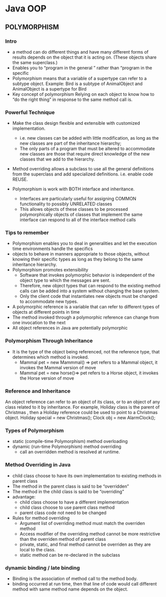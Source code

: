 # Java OOP

## POLYMORPHISM

### Intro

- a method can do different things and have many different forms of results depends on the object that it is acting on. (These objects share the same superclass.)
- Enables you to “program in the general ” rather than “program in the specific
- Polymorphism means that a variable of a supertype can refer to a subtype object. Example: Bird is a subtype of AnimalObject and AnimalObject is a supertype for Bird
- Key concept of polymorphism Relying on each object to know how to “do the right thing” in response to the same method call is.

### Powerful Technique

- Make the class design flexible and extensible with customized implementation.

  - i.e. new classes can be added with little modification, as long as the new classes are part of the inheritance hierarchy;
  - The only parts of a program that must be altered to accommodate new classes are those that require direct knowledge of the new classes that we add to the hierarchy.

- Method overriding allows a subclass to use all the general definitions from the superclass and add specialized definitions. i.e. enable code REUSE.
- Polymorphism is work with BOTH interface and inheritance.
  - Interfaces are particularly useful for assigning COMMON functionality to possibly UNRELATED classes
  - This allows objects of these classes to be processed polymorphically objects of classes that implement the same interface can respond to all of the interface method calls

### Tips to remember

- Polymorphism enables you to deal in generalities and let the execution time environments handle the specifics
- objects to behave in manners appropriate to those objects, without knowing their specific types as long as they belong to the same inheritance hierarchy.
- Polymorphism promotes extensibility
  - Software that invokes polymorphic behavior is independent of the object type to which the messages are sent.
  - Therefore, new object types that can respond to the existing method calls can be added into a system without changing the base system.
  - Only the client code that instantiates new objects must be changed to accommodate new types.
- A polymorphic reference is a variable that can refer to different types of objects at different points in time
- The method invoked through a polymorphic reference can change from one invocation to the next
- All object references in Java are potentially polymorphic

### Polymorphism Through Inheritance
- It is the type of the object being referenced, not the reference type, that determines which method is invoked. 
  - Mammal pet = new Mammmal() => pet refers to a Mammal object, it invokes the Mammal version of move
  - Mammal pet = new horse()=> pet refers to a Horse object, it invokes the Horse version of move

### Reference and Inheritance
An object reference can refer to an object of its class, or to an object of any class related to it by inheritance.
For example, Holiday class is the parent of Christmas , then a Holiday reference could be used
to point to a Christmas object. Holiday special = new Christmas(); Clock obj = new AlarmClock();

### Types of Polymorphism
- static (compile-time Polymorphism) method overloading
- dynamic (run-time Polymorphism) method overriding
  - call an overridden method is resolved at runtime.

### Method Overriding in Java
- child class choose to have its own implementation to existing methods in parent class
- The method in the parent class is said to be “overridden”
- The method in the child class is said to be “overriding”
- advantage:
  - child class choose to have a different implementation
  - child class choose to use parent class method
  - parent class code not need to be changed
- Rules for method overriding
  - Argument list of overriding method must match the overriden method
  - Access modifier of the overriding method cannot be more restrictive than the overriden method of parent class
  - private, static, and final method cannot be overriden as they are local to the class. 
  - static method can be re-declared in the subclass 

### dynamic binding / late binding
- Binding is the association of method call to the method body.
- binding occurred at run time, then that line of code would call different method with same method name depends on the object.
